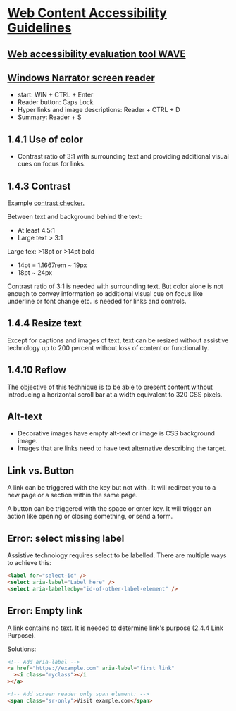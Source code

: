 # [Web Content Accessibility Guidelines](https://www.w3.org/WAI/WCAG21/quickref/)

## [Web accessibility evaluation tool WAVE](https://wave.webaim.org/)

## [Windows Narrator screen reader](https://support.microsoft.com/fi-fi/windows/lukijan-t%C3%A4ydellinen-opas-e4397a0d-ef4f-b386-d8ae-c172f109bdb1#WindowsVersion=Windows_10)

- start: WIN + CTRL + Enter
- Reader button: Caps Lock
- Hyper links and image descriptions: Reader + CTRL + D
- Summary: Reader + S

## 1.4.1 Use of color

- Contrast ratio of 3:1 with surrounding text and providing additional visual cues on focus for links.

## 1.4.3 Contrast

Example [contrast checker.](https://webaim.org/resources/contrastchecker/)

Between text and background behind the text:

- At least 4.5:1
- Large text > 3:1

Large tex: >18pt or >14pt bold

- 14pt = 1.1667rem ~ 19px
- 18pt ~ 24px

Contrast ratio of 3:1 is needed with surrounding text. But color alone is not enough to convey information so additional visual cue on focus like underline or font change etc. is needed for links and controls.

## 1.4.4 Resize text

Except for captions and images of text, text can be resized without assistive technology up to 200 percent without loss of content or functionality.

## 1.4.10 Reflow

The objective of this technique is to be able to present content without introducing a horizontal scroll bar at a width equivalent to 320 CSS pixels.

## Alt-text

- Decorative images have empty alt-text or image is CSS background image.
- Images that are links need to have text alternative describing the target.

## Link vs. Button

A link can be triggered with the <enter> key but not with <space>. It will redirect you to a new page or a section within the same page.

A button can be triggered with the space or enter key. It will trigger an action like opening or closing something, or send a form.

## Error: select missing label

Assistive technology requires select to be labelled. There are multiple ways to achieve this:

```html
<label for="select-id" />
<select aria-label="Label here" />
<select aria-labelledby="id-of-other-label-element" />
```

## Error: Empty link

A link contains no text. It is needed to determine link's purpose (2.4.4 Link Purpose).

Solutions:

```html
<!-- Add aria-label -->
<a href="https://example.com" aria-label="first link"
  ><i class="myclass"></i
></a>

<!-- Add screen reader only span element: -->
<span class="sr-only">Visit example.com</span>
```
